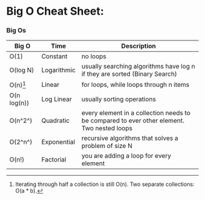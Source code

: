 # Big O Cheat Sheet:

### Big Os

| Big O       | Time        | Description                                                                                |
| ----------- | ----------- | ------------------------------------------------------------------------------------------ |
| O(1)        | Constant    | no loops                                                                                   |
| O(log N)    | Logarithmic | usually searching algorithms have log n if they are sorted (Binary Search)                 |
| O(n)[^1]    | Linear      | for loops, while loops through n items                                                     |
| O(n log(n)) | Log Linear  | usually sorting operations                                                                 |
| O(n^2^)     | Quadratic   | every element in a collection needs to be compared to ever other element. Two nested loops |
| O(2^n^)     | Exponential | recursive algorithms that solves a problem of size N                                       |
| O(n!)       | Factorial   | you are adding a loop for every element                                                    |

[^1]:
    Iterating through half a collection is still O(n).
    Two separate collections: O(a \* b).
